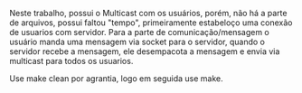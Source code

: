 Neste trabalho, possui o Multicast com os usuários, porém, não há a parte de arquivos, possui faltou "tempo", primeiramente estabeloço uma conexão de usuarios com servidor.
Para a parte de comunicação/mensagem o usuário manda uma mensagem via socket para o servidor, quando o servidor recebe a mensagem, ele desempacota a mensagem e envia via multicast para todos os usuarios. 

Use make clean por agrantia, logo em seguida use make.
